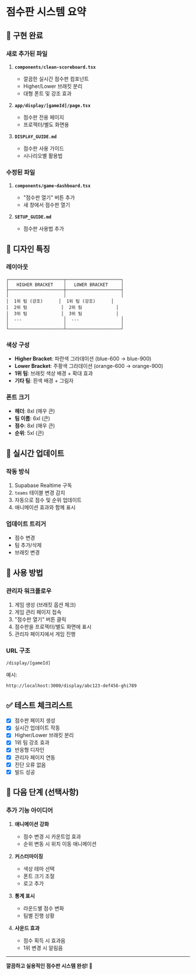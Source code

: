 # 점수판 시스템 요약

## 🎯 구현 완료

### 새로 추가된 파일

1. **`components/clean-scoreboard.tsx`**
   - 깔끔한 실시간 점수판 컴포넌트
   - Higher/Lower 브래킷 분리
   - 대형 폰트 및 강조 효과

2. **`app/display/[gameId]/page.tsx`**
   - 점수판 전용 페이지
   - 프로젝터/별도 화면용

3. **`DISPLAY_GUIDE.md`**
   - 점수판 사용 가이드
   - 시나리오별 활용법

### 수정된 파일

1. **`components/game-dashboard.tsx`**
   - "점수판 열기" 버튼 추가
   - 새 창에서 점수판 열기

2. **`SETUP_GUIDE.md`**
   - 점수판 사용법 추가

## 🎨 디자인 특징

### 레이아웃
```
┌─────────────────────┬─────────────────────┐
│   HIGHER BRACKET    │   LOWER BRACKET     │
├─────────────────────┼─────────────────────┤
│                     │                     │
│  1위 팀 (강조)      │  1위 팀 (강조)      │
│  2위 팀             │  2위 팀             │
│  3위 팀             │  3위 팀             │
│  ...                │  ...                │
│                     │                     │
└─────────────────────┴─────────────────────┘
```

### 색상 구성
- **Higher Bracket**: 파란색 그라데이션 (blue-600 → blue-900)
- **Lower Bracket**: 주황색 그라데이션 (orange-600 → orange-900)
- **1위 팀**: 브래킷 색상 배경 + 확대 효과
- **기타 팀**: 흰색 배경 + 그림자

### 폰트 크기
- **헤더**: 8xl (매우 큰)
- **팀 이름**: 6xl (큰)
- **점수**: 8xl (매우 큰)
- **순위**: 5xl (큰)

## 🔄 실시간 업데이트

### 작동 방식
1. Supabase Realtime 구독
2. `teams` 테이블 변경 감지
3. 자동으로 점수 및 순위 업데이트
4. 애니메이션 효과와 함께 표시

### 업데이트 트리거
- 점수 변경
- 팀 추가/삭제
- 브래킷 변경

## 📱 사용 방법

### 관리자 워크플로우
1. 게임 생성 (브래킷 옵션 체크)
2. 게임 관리 페이지 접속
3. "점수판 열기" 버튼 클릭
4. 점수판을 프로젝터/별도 화면에 표시
5. 관리자 페이지에서 게임 진행

### URL 구조
```
/display/[gameId]
```

예시:
```
http://localhost:3000/display/abc123-def456-ghi789
```

## ✅ 테스트 체크리스트

- [x] 점수판 페이지 생성
- [x] 실시간 업데이트 작동
- [x] Higher/Lower 브래킷 분리
- [x] 1위 팀 강조 효과
- [x] 반응형 디자인
- [x] 관리자 페이지 연동
- [x] 진단 오류 없음
- [x] 빌드 성공

## 🎯 다음 단계 (선택사항)

### 추가 기능 아이디어
1. **애니메이션 강화**
   - 점수 변경 시 카운트업 효과
   - 순위 변동 시 위치 이동 애니메이션

2. **커스터마이징**
   - 색상 테마 선택
   - 폰트 크기 조절
   - 로고 추가

3. **통계 표시**
   - 라운드별 점수 변화
   - 팀별 진행 상황

4. **사운드 효과**
   - 점수 획득 시 효과음
   - 1위 변경 시 알림음

---

**깔끔하고 실용적인 점수판 시스템 완성! 🎉**